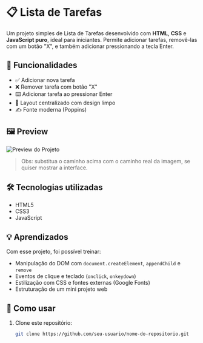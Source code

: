 # 📋 Lista de Tarefas

Um projeto simples de Lista de Tarefas desenvolvido com **HTML**, **CSS** e **JavaScript puro**, ideal para iniciantes. Permite adicionar tarefas, removê-las com um botão "X", e também adicionar pressionando a tecla Enter.

## 🚀 Funcionalidades

- ✅ Adicionar nova tarefa
- ❌ Remover tarefa com botão "X"
- ⌨️ Adicionar tarefa ao pressionar Enter
- 💅 Layout centralizado com design limpo
- ✍️ Fonte moderna (Poppins)

## 🖼️ Preview

![Preview do Projeto](caminho/para/imagem.png)

> Obs: substitua o caminho acima com o caminho real da imagem, se quiser mostrar a interface.

## 🛠️ Tecnologias utilizadas

- HTML5
- CSS3
- JavaScript

## 💡 Aprendizados

Com esse projeto, foi possível treinar:
- Manipulação do DOM com `document.createElement`, `appendChild` e `remove`
- Eventos de clique e teclado (`onclick`, `onkeydown`)
- Estilização com CSS e fontes externas (Google Fonts)
- Estruturação de um mini projeto web

## 📁 Como usar

1. Clone este repositório:
   ```bash
   git clone https://github.com/seu-usuario/nome-do-repositorio.git
